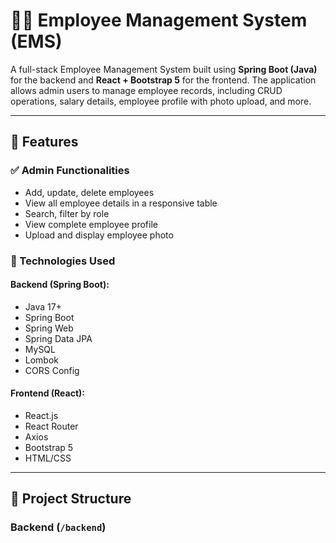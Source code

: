 # 🧑‍💼 Employee Management System (EMS)

A full-stack Employee Management System built using **Spring Boot (Java)** for the backend and **React + Bootstrap 5** for the frontend. The application allows admin users to manage employee records, including CRUD operations, salary details, employee profile with photo upload, and more.

---

## 🚀 Features

### ✅ Admin Functionalities
- Add, update, delete employees
- View all employee details in a responsive table
- Search, filter by role
- View complete employee profile
- Upload and display employee photo

### 🧰 Technologies Used

#### Backend (Spring Boot):
- Java 17+
- Spring Boot
- Spring Web
- Spring Data JPA
- MySQL
- Lombok
- CORS Config

#### Frontend (React):
- React.js
- React Router
- Axios
- Bootstrap 5
- HTML/CSS

---

## 📁 Project Structure

### Backend (`/backend`)

